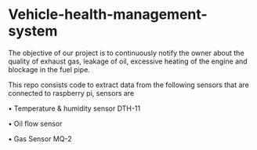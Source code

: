 # Vehicle-health-management-system
The objective of our project is to continuously notify the owner about the quality of exhaust gas, leakage of oil, excessive heating of the engine and blockage in the fuel pipe.

This repo consists code to extract data from the following sensors that are connected to raspberry pi, sensors are 

•	Temperature & humidity sensor DTH-11

•	Oil flow sensor

•	Gas Sensor MQ-2




